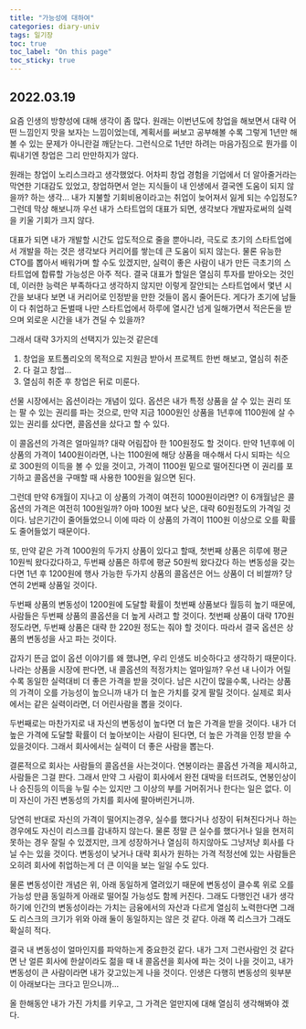 ```yaml
---
title: "가능성에 대하여"
categories: diary-univ
tags: 일기장
toc: true
toc_label: "On this page"
toc_sticky: true
---
```

## 2022.03.19
 요즘 인생의 방향성에 대해 생각이 좀 많다. 원래는 이번년도에 창업을 해보면서 대략 어떤 느낌인지 맛을 보자는 느낌이었는데, 계획서를 써보고 공부해볼 수록 그렇게 1년만 해볼 수 있는 문제가 아니란걸 깨닫는다. 그런식으로 1년만 하려는 마음가짐으로 뭔가를 이뤄내기엔 창업은 그리 만만하지가 않다. 

 원래는 창업이 노리스크라고 생각했었다. 어차피 창업 경험을 기업에서 더 알아줄거라는 막연한 기대감도 있었고, 창업하면서 얻는 지식들이 내 인생에서 결국엔 도움이 되지 않을까? 하는 생각... 내가 지불할 기회비용이라고는 취업이 늦어져서 잃게 되는 수입정도? 그런데 막상 해보니까 우선 내가 스타트업의 대표가 되면, 생각보다 개발자로써의 실력을 키울 기회가 크지 않다. 

 대표가 되면 내가 개발할 시간도 압도적으로 줄을 뿐아니라, 극도로 초기의 스타트업에서 개발을 하는 것은 생각보다 커리어를 쌓는데 큰 도움이 되지 않는다. 물론 유능한 CTO를 뽑아서 배워가며 할 수도 있겠지만, 실력이 좋은 사람이 내가 만든 극초기의 스타트업에 합류할 가능성은 아주 적다. 결국 대표가 할일은 열심히 투자를 받아오는 것인데, 이러한 능력은 부족하다고 생각하지 않지만 이렇게 잘안되는 스타트업에서 몇년 시간을 보내다 보면 내 커리어로 인정받을 만한 것들이 몹시 줄어든다. 게다가 초기에 남들이 다 취업하고 돈벌때 나만 스타트업에서 하루에 열시간 넘게 일해가면서 적은돈을 받으며 외로운 시간을 내가 견딜 수 있을까? 

그래서 대략 3가지의 선택지가 있는것 같은데

1. 창업을 포트폴리오의 목적으로 지원금 받아서 프로젝트 한번 해보고, 열심히 취준
2. 다 걸고 창업...
3. 열심히 취준 후 창업은 뒤로 미룬다.

선물 시장에서는 옵션이라는 개념이 있다. 옵션은 내가 특정 상품을 살 수 있는 권리 또는 팔 수 있는 권리를 파는 것으로, 만약 지금 1000원인 상품을 1년후에 1100원에 살 수 있는 권리를 샀다면, 콜옵션을 샀다고 할 수 있다. 

 이 콜옵션의 가격은 얼마일까? 대략 어림잡아 한 100원정도 할 것이다. 만약 1년후에 이 상품의 가격이 1400원이라면, 나는 1100원에 해당 상품을 매수해서 다시 되파는 식으로 300원의 이득을 볼 수 있을 것이고, 가격이 1100원 밑으로 떨어진다면 이 권리를 포기하고 콜옵션을 구매할 때 사용한 100원을 잃으면 된다. 
 
 그런데 만약 6개월이 지나고 이 상품의 가격이 여전히 1000원이라면? 이 6개월남은 콜옵션의 가격은 여전히 100원일까? 아마 100원 보다 낮은, 대략 60원정도의 가격일 것이다. 
 남은기간이 줄어들었으니 이에 따라 이 상품의 가격이 1100원 이상으로 오를 확률도 줄어들었기 때문이다. 
 
 또, 만약 같은 가격 1000원의 두가지 상품이 있다고 할때, 첫번째 상품은 히루에 평균 10원씩 왔다갔다하고, 두번째 상품은 하루에 평균 50원씩 왔다갔다 하는 변동성을 갖는다면 1년 후 1200원에 행사 가능한 두가지 상품의 콜옵션은 어느 상품이 더 비쌀까? 당연히 2번째 상품일 것이다. 
 
 두번째 상품의 변동성이 1200원에 도달할 확률이 첫번째 상품보다 월등히 높기 때문에, 사람들은 두번째 상품의 콜옵션을 더 높게 사려고 할 것이다. 첫번째 상품이 대략 170원정도라면, 두번째 상품은 대략 한 220원 정도는 줘야 할 것이다. 따라서 결국 옵션은 상품의 변동성을 사고 파는 것이다.

갑자기 뜬금 없이 옵션 이야기를 왜 했냐면, 우리 인생도 비슷하다고 생각하기 때문이다. 나라는 상품을 시장에 판다면, 내 콜옵션의 적정가치는 얼마일까? 우선 내 나이가 어릴수록 동일한 실력대비 더 좋은 가격을 받을 것이다. 남은 시간이 많을수록, 나라는 상품의 가격이 오를 가능성이 높으니까 내가 더 높은 가치를 갖게 팔릴 것이다. 실제로 회사에서는 같은 실력이라면, 더 어린사람을 뽑을 것이다. 

 두번째로는 마찬가지로 내 자신의 변동성이 높다면 더 높은 가격을 받을 것이다. 내가 더 높은 가격에 도달할 확률이 더 높아보이는 사람이 된다면, 더 높은 가격을 인정 받을 수 있을것이다. 그래서 회사에서는 실력이 더 좋은 사람을 뽑는다. 

 결론적으로 회사는 사람들의 콜옵션을 사는것이다. 연봉이라는 콜옵션 가격을 제시하고, 사람들은 그걸 판다. 그래서 만약 그 사람이 회사에서 완전 대박을 터뜨려도, 연봉인상이나 승진등의 이득을 누릴 수는 있지만 그 이상의 부를 거머쥐거나 한다는 일은 없다. 이미 자신이 가진 변동성의 가치를 회사에 팔아버린거니까. 

 당연히 반대로 자신의 가격이 떨어지는경우, 실수를 했다거나 성장이 뒤쳐진다거나 하는 경우에도 자신이 리스크를 감내하지 않는다. 물론 정말 큰 실수를 했다거나 일을 현저히 못하는 경우 잘릴 수 있겠지만, 크게 성장하거나 열심히 하지않아도 그냥저냥 회사를 다닐 수는 있을 것이다. 변동성이 낮거나 대략 회사가 원하는 가격 적정선에 있는 사람들은 오히려 회사에 취업하는게 더 큰 이익을 보는 일일 수도 있다. 

 물론 변동성이란 개념은 위, 아래 동일하게 열려있기 때문에 변동성이 클수록 위로 오를 가능성 만큼 동일하게 아래로 떨어질 가능성도 함께 커진다. 그래도 다행인건 내가 생각하기에 인간의 변동성이라는 가치는 금융에서의 자산과 다르게 열심히 노력한다면 그래도 리스크의 크기가 위와 아래 둘이 동일하지는 않은 것 같다. 아래 쪽 리스크가 그래도 확실히 적다.

 결국 내 변동성이 얼마인지를 파악하는게 중요한것 같다. 내가 그저 그런사람인 것 같다면 난 얼른 회사에 한살이라도 젊을 때 내 콜옵션을 회사에 파는 것이 나을 것이고, 내가 변동성이 큰 사람이라면 내가 갖고있는게 나을 것이다. 인생은 다행히 변동성의 윗부분이 아래보다는 크다고 믿으니까...

올 한해동안 내가 가진 가치를 키우고, 그 가격은 얼만지에 대해 열심히 생각해봐야 겠다. 
